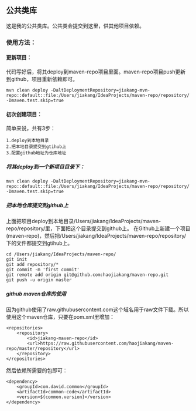 ## 公共类库
这是我的公共类库。公共类会提交到这里，供其他项目依赖。

### 使用方法：
#### 更新项目：
代码写好后，将其deploy到maven-repo项目里面。maven-repo项目push更新到github，项目重新依赖即可。
```
mvn clean deploy -DaltDeploymentRepository=jiakang-mvn-repo::default::file:/Users/jiakang/IdeaProjects/maven-repo/repository/ -Dmaven.test.skip=true
```
#### 初次创建项目：
简单来说，共有3步：
```
1.deploy到本地目录
2.把本地目录提交到gtihub上
3.配置github地址为仓库地址
```
##### 将其deploy到一个新项目目录下：
```
mvn clean deploy -DaltDeploymentRepository=jiakang-mvn-repo::default::file:/Users/jiakang/IdeaProjects/maven-repo/repository/ -Dmaven.test.skip=true
```
##### 把本地仓库提交到github上
上面把项目deploy到本地目录/Users/jiakang/IdeaProjects/maven-repo/repository/里，下面把这个目录提交到github上。
在Github上新建一个项目(maven-repo)，然后把/Users/jiakang/IdeaProjects/maven-repo/repository/下的文件都提交到gtihub上。
```
cd /Users/jiakang/IdeaProjects/maven-repo/
git init
git add repository/*
git commit -m 'first commit'
git remote add origin git@github.com:haojiakang/maven-repo.git
git push -u origin master
```
##### github maven仓库的使用
因为github使用了raw.githubusercontent.com这个域名用于raw文件下载。所以使用这个maven仓库，只要在pom.xml里增加：
```
<repositories>
    <repository>
        <id>jiakang-maven-repo</id>
        <url>https://raw.githubusercontent.com/haojiakang/maven-repo/master/repository</url>
    </repository>
</repositories>
```
然后依赖所需要的包即可：
```
<dependency>
    <groupId>com.david.common</groupId>
    <artifactId>common-code</artifactId>
    <version>${common.version}</version>
</dependency>
```
